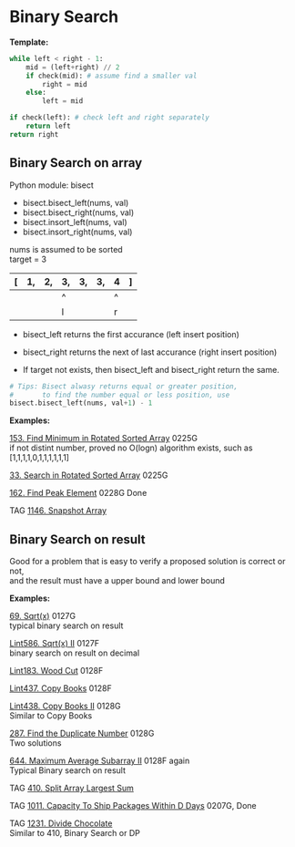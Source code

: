 # Binary Search

__Template:__
```python
while left < right - 1:
    mid = (left+right) // 2
    if check(mid): # assume find a smaller val
        right = mid
    else:
        left = mid

if check(left): # check left and right separately
    return left
return right
```

## Binary Search on array

Python module: bisect
* bisect.bisect_left(nums, val)
* bisect.bisect_right(nums, val)
* bisect.insort_left(nums, val)
* bisect.insort_right(nums, val)

nums is assumed to be sorted\
target = 3

| [ | 1, | 2, | 3, | 3, | 3, | 4 | ] |
|---|----|----|----|----|----|---|---|
|   |    |    | ^  |    |    | ^ |   |
|   |    |    | l  |    |    | r |   |

* bisect_left returns the first accurance (left insert position)

* bisect_right returns the next of last accurance (right insert position)

* If target not exists, then bisect_left and bisect_right return the same.

```python
# Tips: Bisect alwasy returns equal or greater position, 
#       to find the number equal or less position, use
bisect.bisect_left(nums, val+1) - 1
```

__Examples:__

[153. Find Minimum in Rotated Sorted Array](https://leetcode.com/problems/find-minimum-in-rotated-sorted-array/)
0225G \
if not distint number, proved no O(logn) algorithm exists, such as [1,1,1,1,0,1,1,1,1,1,1]

[33. Search in Rotated Sorted Array](https://leetcode.com/problems/search-in-rotated-sorted-array/)
0225G

[162. Find Peak Element](https://leetcode.com/problems/find-peak-element/)
0228G Done

TAG
[1146. Snapshot Array](https://leetcode.com/problems/snapshot-array/)



## Binary Search on result

Good for a problem that is easy to verify a proposed solution is correct or not, \
and the result must have a upper bound and lower bound


__Examples:__

[69. Sqrt(x)](https://leetcode.com/problems/sqrtx/)
0127G \
typical binary search on result

[Lint586. Sqrt(x) II](https://www.lintcode.com/problem/sqrtx-ii/description?_from=ladder&&fromId=106)
0127F \
binary search on result on decimal

[Lint183. Wood Cut](https://www.lintcode.com/problem/wood-cut/description?_from=ladder&&fromId=106)
0128F 

[Lint437. Copy Books](https://www.lintcode.com/problem/copy-books/description?_from=ladder&&fromId=106)
0128F

[Lint438. Copy Books II](https://www.lintcode.com/problem/copy-books-ii/?_from=ladder&&fromId=106)
0128G \
Similar to Copy Books

[287. Find the Duplicate Number](https://leetcode.com/problems/find-the-duplicate-number/)
0128G \
Two solutions

[644. Maximum Average Subarray II](https://leetcode.com/problems/maximum-average-subarray-ii/)
0128F again\
Typical Binary search on result

TAG
[410. Split Array Largest Sum](https://leetcode.com/problems/split-array-largest-sum/)

TAG
[1011. Capacity To Ship Packages Within D Days](https://leetcode.com/problems/capacity-to-ship-packages-within-d-days/)
0207G, Done

TAG
[1231. Divide Chocolate](https://leetcode.com/problems/divide-chocolate/)
\
Similar to 410, Binary Search or DP